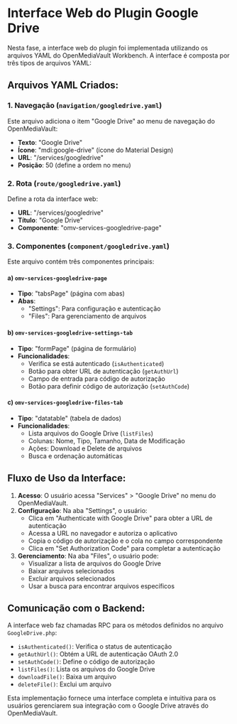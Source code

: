 # Interface Web do Plugin Google Drive

Nesta fase, a interface web do plugin foi implementada utilizando os arquivos YAML do OpenMediaVault Workbench. A interface é composta por três tipos de arquivos YAML:

## Arquivos YAML Criados:

### 1. Navegação (`navigation/googledrive.yaml`)

Este arquivo adiciona o item "Google Drive" ao menu de navegação do OpenMediaVault:
- **Texto**: "Google Drive"
- **Ícone**: "mdi:google-drive" (ícone do Material Design)
- **URL**: "/services/googledrive"
- **Posição**: 50 (define a ordem no menu)

### 2. Rota (`route/googledrive.yaml`)

Define a rota da interface web:
- **URL**: "/services/googledrive"
- **Título**: "Google Drive"
- **Componente**: "omv-services-googledrive-page"

### 3. Componentes (`component/googledrive.yaml`)

Este arquivo contém três componentes principais:

#### a) `omv-services-googledrive-page`
- **Tipo**: "tabsPage" (página com abas)
- **Abas**:
  - "Settings": Para configuração e autenticação
  - "Files": Para gerenciamento de arquivos

#### b) `omv-services-googledrive-settings-tab`
- **Tipo**: "formPage" (página de formulário)
- **Funcionalidades**:
  - Verifica se está autenticado (`isAuthenticated`)
  - Botão para obter URL de autenticação (`getAuthUrl`)
  - Campo de entrada para código de autorização
  - Botão para definir código de autorização (`setAuthCode`)

#### c) `omv-services-googledrive-files-tab`
- **Tipo**: "datatable" (tabela de dados)
- **Funcionalidades**:
  - Lista arquivos do Google Drive (`listFiles`)
  - Colunas: Nome, Tipo, Tamanho, Data de Modificação
  - Ações: Download e Delete de arquivos
  - Busca e ordenação automáticas

## Fluxo de Uso da Interface:

1. **Acesso**: O usuário acessa "Services" > "Google Drive" no menu do OpenMediaVault.
2. **Configuração**: Na aba "Settings", o usuário:
   - Clica em "Authenticate with Google Drive" para obter a URL de autenticação
   - Acessa a URL no navegador e autoriza o aplicativo
   - Copia o código de autorização e o cola no campo correspondente
   - Clica em "Set Authorization Code" para completar a autenticação
3. **Gerenciamento**: Na aba "Files", o usuário pode:
   - Visualizar a lista de arquivos do Google Drive
   - Baixar arquivos selecionados
   - Excluir arquivos selecionados
   - Usar a busca para encontrar arquivos específicos

## Comunicação com o Backend:

A interface web faz chamadas RPC para os métodos definidos no arquivo `GoogleDrive.php`:
- `isAuthenticated()`: Verifica o status de autenticação
- `getAuthUrl()`: Obtém a URL de autenticação OAuth 2.0
- `setAuthCode()`: Define o código de autorização
- `listFiles()`: Lista os arquivos do Google Drive
- `downloadFile()`: Baixa um arquivo
- `deleteFile()`: Exclui um arquivo

Esta implementação fornece uma interface completa e intuitiva para os usuários gerenciarem sua integração com o Google Drive através do OpenMediaVault.

